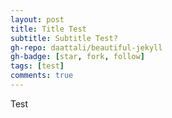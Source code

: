 ```yaml
---
layout: post
title: Title Test
subtitle: Subtitle Test?
gh-repo: daattali/beautiful-jekyll
gh-badge: [star, fork, follow]
tags: [test]
comments: true
---
```

Test
